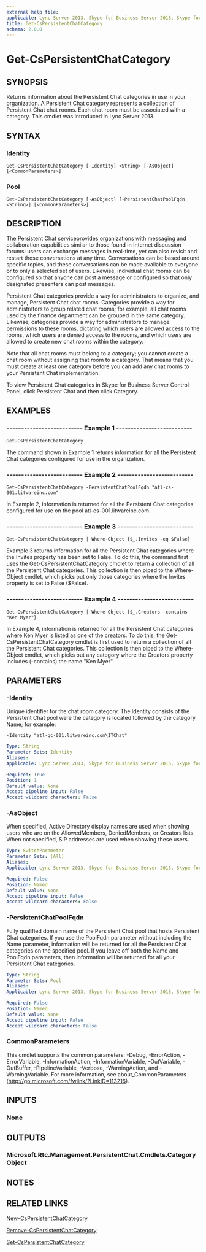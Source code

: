 ```yaml
---
external help file: 
applicable: Lync Server 2013, Skype for Business Server 2015, Skype for Business Server 2019
title: Get-CsPersistentChatCategory
schema: 2.0.0
---
```


# Get-CsPersistentChatCategory

## SYNOPSIS
Returns information about the Persistent Chat categories in use in your organization.
A Persistent Chat category represents a collection of Persistent Chat chat rooms.
Each chat room must be associated with a category.
This cmdlet was introduced in Lync Server 2013.


## SYNTAX

### Identity
```
Get-CsPersistentChatCategory [-Identity] <String> [-AsObject] [<CommonParameters>]
```

### Pool
```
Get-CsPersistentChatCategory [-AsObject] [-PersistentChatPoolFqdn <String>] [<CommonParameters>]
```

## DESCRIPTION
The Persistent Chat serviceprovides organizations with messaging and collaboration capabilities similar to those found in Internet discussion forums: users can exchange messages in real-time, yet can also revisit and restart those conversations at any time.
Conversations can be based around specific topics, and these conversations can be made available to everyone or to only a selected set of users.
Likewise, individual chat rooms can be configured so that anyone can post a message or configured so that only designated presenters can post messages.

Persistent Chat categories provide a way for administrators to organize, and manage, Persistent Chat chat rooms.
Categories provide a way for administrators to group related chat rooms; for example, all chat rooms used by the finance department can be grouped in the same category.
Likewise, categories provide a way for administrators to manage permissions to these rooms, dictating which users are allowed access to the rooms, which users are denied access to the rooms, and which users are allowed to create new chat rooms within the category.

Note that all chat rooms must belong to a category; you cannot create a chat room without assigning that room to a category.
That means that you must create at least one category before you can add any chat rooms to your Persistent Chat implementation.

To view Persistent Chat categories in Skype for Business Server Control Panel, click Persistent Chat and then click Category.



## EXAMPLES

### -------------------------- Example 1 --------------------------
```
Get-CsPersistentChatCategory
```

The command shown in Example 1 returns information for all the Persistent Chat categories configured for use in the organization.

### -------------------------- Example 2 --------------------------
```
Get-CsPersistentChatCategory -PersistentChatPoolFqdn "atl-cs-001.litwareinc.com"
```

In Example 2, information is returned for all the Persistent Chat categories configured for use on the pool atl-cs-001.litwareinc.com.

### -------------------------- Example 3 --------------------------
```
Get-CsPersistentChatCategory | Where-Object {$_.Invites -eq $False}
```

Example 3 returns information for all the Persistent Chat categories where the Invites property has been set to False.
To do this, the command first uses the Get-CsPersistentChatCategory cmdlet to return a collection of all the Persistent Chat categories.
This collection is then piped to the Where-Object cmdlet, which picks out only those categories where the Invites property is set to False ($False).

### -------------------------- Example 4 --------------------------
```
Get-CsPersistentChatCategory | Where-Object {$_.Creators -contains "Ken Myer"}
```

In Example 4, information is returned for all the Persistent Chat categories where Ken Myer is listed as one of the creators.
To do this, the Get-CsPersistentChatCategory cmdlet is first used to return a collection of all the Persistent Chat categories.
This collection is then piped to the Where-Object cmdlet, which picks out any category where the Creators property includes (-contains) the name "Ken Myer".


## PARAMETERS

### -Identity
Unique identifier for the chat room category.
The Identity consists of the Persistent Chat pool were the category is located followed by the category Name; for example:

`-Identity "atl-gc-001.litwareinc.com\ITChat"`

```yaml
Type: String
Parameter Sets: Identity
Aliases: 
Applicable: Lync Server 2013, Skype for Business Server 2015, Skype for Business Server 2019

Required: True
Position: 1
Default value: None
Accept pipeline input: False
Accept wildcard characters: False
```

### -AsObject
When specified, Active Directory display names are used when showing users who are on the AllowedMembers, DeniedMembers, or Creators lists.
When not specified, SIP addresses are used when showing these users.

```yaml
Type: SwitchParameter
Parameter Sets: (All)
Aliases: 
Applicable: Lync Server 2013, Skype for Business Server 2015, Skype for Business Server 2019

Required: False
Position: Named
Default value: None
Accept pipeline input: False
Accept wildcard characters: False
```

### -PersistentChatPoolFqdn
Fully qualified domain name of the Persistent Chat pool that hosts Persistent Chat categories.
If you use the PoolFqdn parameter without including the Name parameter, information will be returned for all the Persistent Chat categories on the specified pool.
If you leave off both the Name and PoolFqdn parameters, then information will be returned for all your Persistent Chat categories.

```yaml
Type: String
Parameter Sets: Pool
Aliases: 
Applicable: Lync Server 2013, Skype for Business Server 2015, Skype for Business Server 2019

Required: False
Position: Named
Default value: None
Accept pipeline input: False
Accept wildcard characters: False
```

### CommonParameters
This cmdlet supports the common parameters: -Debug, -ErrorAction, -ErrorVariable, -InformationAction, -InformationVariable, -OutVariable, -OutBuffer, -PipelineVariable, -Verbose, -WarningAction, and -WarningVariable. For more information, see about_CommonParameters (http://go.microsoft.com/fwlink/?LinkID=113216).

## INPUTS

### None


## OUTPUTS

### Microsoft.Rtc.Management.PersistentChat.Cmdlets.CategoryObject


## NOTES


## RELATED LINKS

[New-CsPersistentChatCategory](New-CsPersistentChatCategory.md)

[Remove-CsPersistentChatCategory](Remove-CsPersistentChatCategory.md)

[Set-CsPersistentChatCategory](Set-CsPersistentChatCategory.md)

